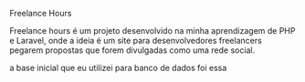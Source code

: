Freelance Hours

Freelance hours é um projeto desenvolvido na minha aprendizagem de PHP e Laravel, onde a ideia é um site para desenvolvedores freelancers pegarem propostas que forem divulgadas como uma rede social.

a base inicial que eu utilizei para banco de dados foi essa